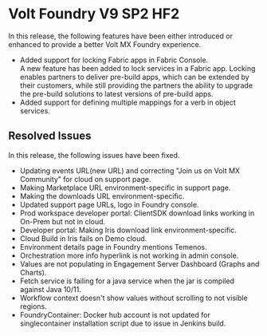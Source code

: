                          

Volt Foundry V9 SP2 HF2	
=======================

In this release, the following features have been either introduced or enhanced to provide a better Volt MX Foundry experience.

* Added support for locking Fabric apps in Fabric Console.<br/>  A new feature has been added to lock services in a Fabric app. Locking enables partners to deliver pre-build apps, which can be extended by their customers, while still providing the partners the ability to upgrade the pre-build solutions to latest versions of pre-build apps.
* Added support for defining multiple mappings for a verb in object services.
  
Resolved Issues 
---------------

In this release, the following issues have been fixed.

* Updating events URL(new URL) and correcting "Join us on Volt MX Community" for cloud on support page.
* Making Marketplace URL environment-specific in support page.
* Making the downloads URL environment-specific.
* Updated support page URLs, logo in Foundry console.
* Prod workspace developer portal: ClientSDK download links working in On-Prem but not in cloud.
* Developer portal: Making Iris download link environment-specific.
* Cloud Build in Iris fails on Demo cloud.
* Environment details page in Foundry mentions Temenos.
* Orchestration more info hyperlink is not working in admin console.
* Values are not populating in Engagement Server Dashboard (Graphs and Charts).
* Fetch service is failing for a java service when the jar is compiled against Java 10/11.
* Workflow context doesn't show values without scrolling to not visible regions.
* FoundryContainer: Docker hub account is not updated for singlecontainer installation script due to issue in Jenkins build.
 
